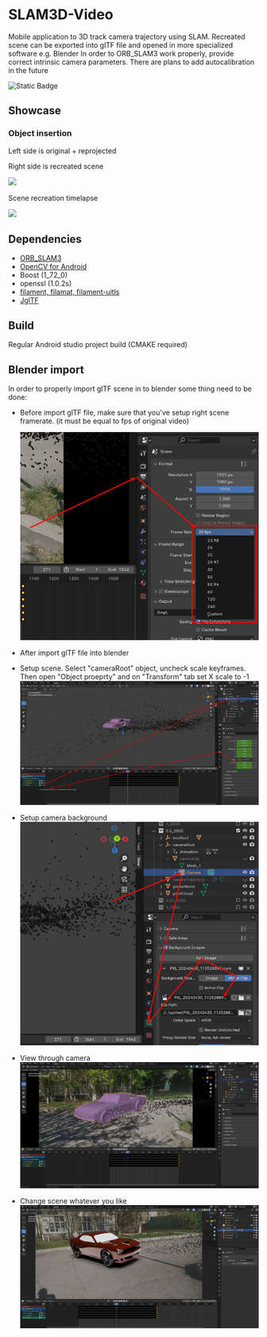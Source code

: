 # SLAM3D-Video

Mobile application to 3D track camera trajectory using SLAM.
Recreated scene can be exported into glTF file and opened in more specialized software e.g. Blender
In order to ORB_SLAM3 work properly, provide correct intrinsic camera parameters.
There are plans to add autocalibration in the future

![Static Badge](https://img.shields.io/badge/SLAM3D-Video-green)

## Showcase
### Object insertion 
Left side is original + reprojected

Right side is recreated scene

[![](https://markdown-videos-api.jorgenkh.no/youtube/BLMy3-ozH8A)](https://youtu.be/BLMy3-ozH8A)

Scene recreation timelapse 

[![](https://markdown-videos-api.jorgenkh.no/youtube/WwGVIZ9ejeo)](https://youtu.be/WwGVIZ9ejeo)


## Dependencies
- [ORB_SLAM3](https://github.com/UZ-SLAMLab/ORB_SLAM3/)
- [OpenCV for Android](https://opencv.org/android/)
- Boost (1_72_0)
- openssl (1.0.2s)
- [filament, filamat, filament-uitls](https://github.com/google/filament)
- [JglTF](https://github.com/javagl/JglTF)

## Build
Regular Android studio project build (CMAKE required)

## Blender import
In order to properly import glTF scene in to blender some thing need to be done:
- Before import glTF file, make sure that you've setup right scene framerate. (it must be equal to fps of original video)
  
  ![](doc/blender-scene-fps.png)
- After import glTF file into blender
- Setup scene. Select "cameraRoot" object, uncheck scale keyframes. Then open "Object proeprty" and on "Transform" tab set X scale to -1
  ![](doc/blender_scene_setup.png)
- Setup camera background
  ![](doc/camera_setup.png)
- View through camera
  ![](doc/blender.png)
- Change scene whatever you like
  ![](doc/blender_new_obj.png)

